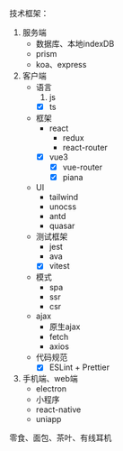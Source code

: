 技术框架：
1. 服务端
    - 数据库、本地indexDB
    - prism
    - koa、express
2. 客户端
    - 语言
        1. js
        - [x] ts
    - 框架
        - react
            - redux
            - react-router
        -[x]  vue3
            -[x]  vue-router
            -[x]  piana
    - UI
        - tailwind
        - unocss
        - antd
        - quasar
    - 测试框架
        - jest
        - ava
        - [x] vitest
    - 模式
        - spa
        - ssr
        - csr
    - ajax
        - 原生ajax
        - fetch
        - axios
    - 代码规范
        -[x]  ESLint + Prettier
3. 手机端、web端
    - electron
    - 小程序
    - react-native
    - uniapp

零食、面包、茶叶、有线耳机

